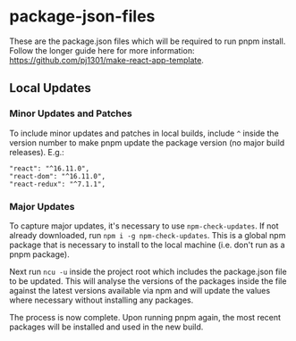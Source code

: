 # package-json-files

These are the package.json files which will be required to run pnpm install. Follow the longer guide here for more information: https://github.com/pj1301/make-react-app-template.

## Local Updates

### Minor Updates and Patches
To include minor updates and patches in local builds, include `^` inside the version number to make pnpm update the package version (no major build releases). E.g.: 
```
"react": "^16.11.0",
"react-dom": "^16.11.0",
"react-redux": "^7.1.1",
```

### Major Updates
To capture major updates, it's necessary to use `npm-check-updates`. If not already downloaded, run `npm i -g npm-check-updates`. This is a global npm package that is necessary to install to the local machine (i.e. don't run as a pnpm package).

Next run `ncu -u` inside the project root which includes the package.json file to be updated. This will analyse the versions of the packages inside the file against the latest versions available via npm and will update the values where necessary without installing any packages. 

The process is now complete. Upon running pnpm again, the most recent packages will be installed and used in the new build.
